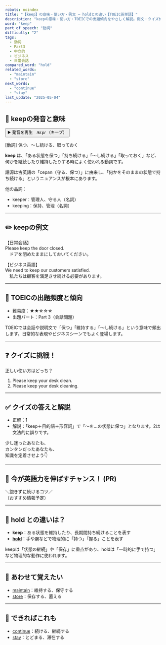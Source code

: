 ```yaml
---
robots: noindex
title: "【keep】の意味・使い方・例文 ― holdとの違い【TOEIC英単語】"
description: "keepの意味・使い方・TOEICでの出題傾向をやさしく解説。例文・クイズ付きでholdとの違いもわかりやすく学べます。"
word: "keep"
part_of_speech: "動詞"
difficulty: "2"
tags:
  - 動詞
  - Part3
  - 中立的
  - ビジネス
  - 日常会話
compared_word: "hold"
related_words:
  - "maintain"
  - "store"
next_words:
  - "continue"
  - "stay"
last_update: "2025-05-04"
---
```


## 🔰 keepの発音と意味

<button class="play-audio" onclick="playTTS('keep')">
  <span class="play-audio-main">
    ▶️ 発音を再生　/kiːp/
  </span>
  <span class="play-audio-sub">
    （キープ）
  </span>
</button>

[動詞] 保つ、～し続ける、取っておく

**keep** は、「ある状態を保つ」「持ち続ける」「～し続ける」「取っておく」など、何かを継続したり維持したりする時によく使われる動詞です。

語源は古英語の「cepan（守る、保つ）」に由来し、「何かをそのままの状態で持ち続ける」というニュアンスが根本にあります。

他の品詞：  
- keeper：管理人、守る人（名詞）
- keeping：保持、管理（名詞）

---

## ✏️ keepの例文

【日常会話】  
Please keep the door closed.  
　ドアを閉めたままにしておいてください。

【ビジネス英語】  
We need to keep our customers satisfied.  
　私たちは顧客を満足させ続ける必要があります。

---

## 🎯 TOEICの出題頻度と傾向

- 難易度：★★☆☆☆
- 出題パート：Part 3（会話問題）

TOEICでは会話や説明文で「保つ」「維持する」「～し続ける」という意味で頻出します。日常的な表現やビジネスシーンでもよく登場します。

---

## ❓ クイズに挑戦！

正しい使い方はどっち？

1. Please keep your desk clean.
2. Please keep your desk cleaning.

---

## ✅ クイズの答えと解説

- 正解：**1**
- 解説：「keep＋目的語＋形容詞」で「～を…の状態に保つ」となります。2は文法的に誤りです。

少し迷ったあなたも、  
カンタンだったあなたも、  
知識を定着させよう👇️

---

## 🚀 今が英語力を伸ばすチャンス！ (PR)

<div class="info-center">
＼飽きずに続けるコツ／<br>  
（おすすめ情報予定）
</div>

---

## 🤔  hold との違いは？

- **keep**：ある状態を維持したり、長期間持ち続けることを表す
- **[hold](/hold)**：手や腕などで物理的に「持つ」「握る」ことを表す

keepは「状態の継続」や「保存」に重点があり、holdは「一時的に手で持つ」など物理的な動作に使われます。

---

## 🧩 あわせて覚えたい

- [maintain](/maintain)：維持する、保守する
- [store](/store)：保存する、蓄える

---

## 📖 できればこれも

- [continue](/continue)：続ける、継続する
- [stay](/stay)：とどまる、滞在する

<!-- cvid: aid10_bid27 -->
